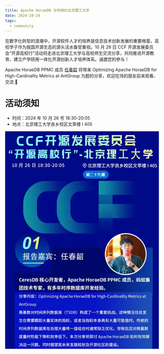 ```yaml
---
title: Apache HoraeDB 与你相约北京理工大学
date: 2024-10-24
tags:
  - community
---
```


在数字化转型的浪潮中，开源软件人才的培养是信息技术创新发展的重要根基，高校学子作为我国开源生态的源头活水备受重视。10 月 26 日 CCF 开源发展委员会“开源高校行”活动将走进北京理工大学与高校师生交流分享，共同推进开源教育，建立产学研用一体化开源创新人才培养体系。诚邀您的参与！

Apache HoraeDB PPMC 成员 [任春韶](https://github.com/chunshao90) 将带来 Optimizing Apache HoraeDB for High-Cardinality Metrics at AntGroup 为题的分享，欢迎在场的朋友前来观看、交流 🤝

# 活动须知

- 时间：2024 年 10 月 26 号 18:30-20:05
- 地点：北京理工大学良乡校区文萃楼 I 405

![](/images/ccf-bit.jpg)
